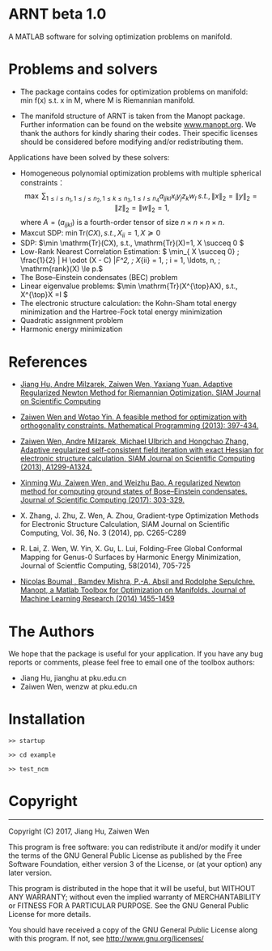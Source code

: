 # ARNT beta 1.0
 A MATLAB software for solving optimization problems on manifold.

 # Problems and solvers
 - The package contains codes for optimization problems on manifold:   
    ​        min  f(x)  s.t. x in M,
    where M is Riemannian manifold.

 - The manifold structure of ARNT is taken from the Manopt package. Further information can be found on the website www.manopt.org. We thank the authors for kindly sharing their codes. Their specific licenses should be considered before modifying and/or redistributing them.

Applications have been solved by these solvers:

- Homogeneous polynomial optimization problems with multiple spherical constraints：
  $$\max \;  \sum_{1\le i\le n_1, 1\le j \le n_2, 1 \le k \le n_3, 1\le l \le n_4} a_{ijkl} x_i y_j z_k w_l \;  s.t., \|x\|_2 = \|y\|_2 = \|z\|_2 = \|w\|_2= 1,$$
  where $A = (a_{ijkl})$ is a fourth-order tensor of size $n\times n \times n\times n$.
- Maxcut SDP: $\min  \mathrm{Tr}(CX), s.t., X_{ii}=1, X \succeq 0$
- SDP: $\min \mathrm{Tr}(CX), s.t., \mathrm{Tr}(X)=1, X \succeq 0 $
- Low-Rank Nearest Correlation  Estimation: $ \min_{ X \succeq 0} \; \frac{1}{2} \| H \odot (X - C) \|_F^2, \; X_{ii} = 1, \; i = 1, \ldots, n, \; \mathrm{rank}(X) \le p.$
- The Bose–Einstein condensates (BEC) problem
- Linear eigenvalue problems: $\min \mathrm{Tr}(X^{\top}AX), s.t., X^{\top}X =I $
- The electronic structure calculation: the Kohn-Sham total energy minimization and the Hartree-Fock total energy minimization
- Quadratic assignment problem
- Harmonic energy minimization

 # References
- [Jiang Hu, Andre Milzarek, Zaiwen Wen, Yaxiang Yuan. Adaptive Regularized Newton Method for Riemannian Optimization. SIAM Journal on Scientific Computing](https://arxiv.org/abs/1708.02016)

- [Zaiwen Wen and Wotao Yin. A feasible method for optimization with orthogonality constraints. Mathematical Programming (2013): 397-434.](https://link.springer.com/article/10.1007/s10107-012-0584-1)

- [Zaiwen Wen, Andre Milzarek, Michael Ulbrich and Hongchao Zhang, Adaptive regularized self-consistent field iteration with exact Hessian for electronic structure calculation. SIAM Journal on Scientific Computing (2013), A1299-A1324.](https://doi.org/10.1137/120894385)

- [Xinming Wu, Zaiwen Wen, and Weizhu Bao. A regularized Newton method for computing ground states of Bose–Einstein condensates. Journal of Scientific Computing (2017): 303-329.](https://link.springer.com/article/10.1007/s10915-017-0412-0)

- X. Zhang, J. Zhu, Z. Wen, A. Zhou, Gradient-type Optimization Methods for Electronic Structure Calculation, SIAM Journal on Scientific Computing, Vol. 36, No. 3 (2014), pp. C265-C289

- R. Lai, Z. Wen, W. Yin, X. Gu, L. Lui, Folding-Free Global Conformal Mapping for Genus-0 Surfaces by Harmonic Energy Minimization, Journal of Scientfic Computing, 58(2014), 705-725
  
- [Nicolas Boumal , Bamdev Mishra, P.-A. Absil and Rodolphe Sepulchre. Manopt, a Matlab Toolbox for Optimization on Manifolds. Journal of Machine Learning Research (2014) 1455-1459](http://jmlr.org/papers/v15/boumal14a.html)




 # The Authors
 We hope that the package is useful for your application.  If you have any bug reports or comments, please feel free to email one of the toolbox authors:

 * Jiang Hu, jianghu at pku.edu.cn
 * Zaiwen Wen, wenzw at pku.edu.cn

 # Installation
 `>> startup`  

 `>> cd example` 

 `>> test_ncm`


 # Copyright
-------------------------------------------------------------------------
   Copyright (C) 2017, Jiang Hu, Zaiwen Wen

   This program is free software: you can redistribute it and/or modify
   it under the terms of the GNU General Public License as published by
   the Free Software Foundation, either version 3 of the License, or
   (at your option) any later version.

   This program is distributed in the hope that it will be useful,
   but WITHOUT ANY WARRANTY; without  even the implied warranty of
   MERCHANTABILITY or FITNESS FOR A PARTICULAR PURPOSE.  See the
   GNU General Public License for more details.

   You should have received a copy of the GNU General Public License
   along with this program.  If not, see <http://www.gnu.org/licenses/>

